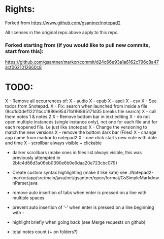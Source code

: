 # Rights:

Forked from https://www.github.com/gsantner/notepad2

All licenses in the original repo above apply to this repo.

### Forked starting from (if you would like to pull new commits, start from this):

https://github.com/gsantner/markor/commit/d24c66e93a1a6162c796c8a47acf0621012660c8

# TODO:
X - Remove all occurrences of:
X - audio
X - epub
X - ascii
X - csv
X - See todos from Snotepad.
X - Fix: search when launched from inside a file (8cc1d0def12211bcc1886e95471bf86895171d35 breaks file search)
X - call them notes 1 & notes 2
X - Remove bottom bar in text editing
X - do not open multiple instances (single instance only), not one for each file and for each reopened file. I.e just like snotepad
X - Change the versioning to match the new versions
X - remove the bottom dark bar (Files)
X - change app name from markor to notepad2
X - one click starts new note with date and time
X - scrollbar always visible + clickable

- darker scrollbars (make ones in files list always visible, this was previously attempted in 2bfc4d86d3a06eb0390e6b9e6daa20e723cbc079)

- Create custom syntax highlighting (make it like kate) see ./Notepad2-markor/app/src/main/java/net/gsantner/opoc/format/GsSimpleMarkdownParser.java
- remove auto insertion of tabs when enter is pressed on a line with multiple spaces
- prevent auto insertion of '-' when enter is pressed on a line beginning with -

- highlight briefly when going back (see Merge requests on github)
- total notes count (+ on folders?)

